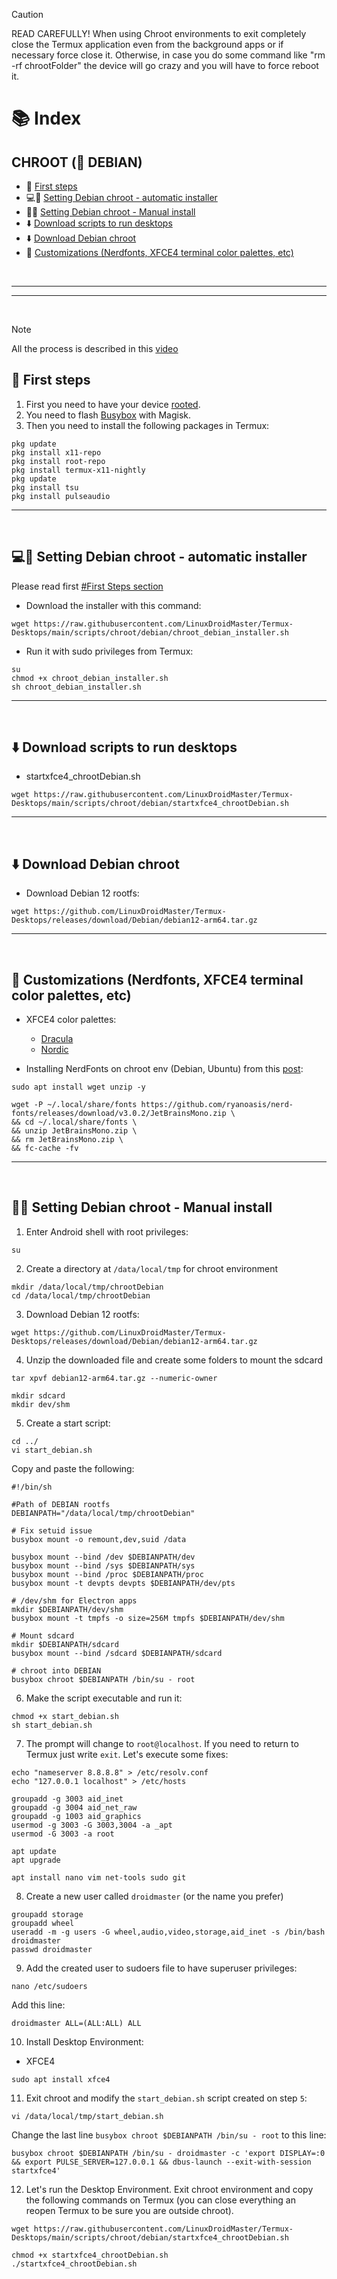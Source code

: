 > [!CAUTION]
> READ CAREFULLY! When using Chroot environments to exit completely close the Termux application even from the background apps or if necessary force close it. Otherwise, in case you do some command like "rm -rf chrootFolder" the device will go crazy and you will have to force reboot it.

# 📚 Index

## CHROOT (🍥 DEBIAN)
* 🏁 [First steps](#first-steps-chroot)
* 💻🍥 [Setting Debian chroot - automatic installer](#debian-chroot)
* 🤚🍥 [Setting Debian chroot - Manual install](#debian-chroot-manual)
* ⬇️ [Download scripts to run desktops](#easy-download-chroot)
* ⬇️ [Download Debian chroot](#distros-chroot)
* 🎨 [Customizations (Nerdfonts, XFCE4 terminal color palettes, etc)](#customizations-chroot)

<br>

---  
---  

<br>

> [!NOTE]  
> All the process is described in this [video](https://www.youtube.com/watch?v=EDjKBme0DRI)

## 🏁 First steps <a name=first-steps-chroot></a>


1. First you need to have your device <u>rooted</u>.
2. You need to flash [Busybox](https://github.com/Magisk-Modules-Alt-Repo/BuiltIn-BusyBox/releases) with Magisk.
3. Then you need to install the following packages in Termux: 

```
pkg update
pkg install x11-repo
pkg install root-repo
pkg install termux-x11-nightly
pkg update
pkg install tsu
pkg install pulseaudio
```


---  
<br>

## 💻🍥 Setting Debian chroot - automatic installer <a name=debian-chroot></a>

Please read first [#First Steps section](#first-steps-chroot)

* Download the installer with this command: 
```
wget https://raw.githubusercontent.com/LinuxDroidMaster/Termux-Desktops/main/scripts/chroot/debian/chroot_debian_installer.sh
```

* Run it with sudo privileges from Termux: 
```
su
chmod +x chroot_debian_installer.sh
sh chroot_debian_installer.sh
```

---  
<br>

## ⬇️ Download scripts to run desktops <a name=easy-download-chroot></a>

* startxfce4_chrootDebian.sh
```
wget https://raw.githubusercontent.com/LinuxDroidMaster/Termux-Desktops/main/scripts/chroot/debian/startxfce4_chrootDebian.sh
```

---  
<br>

## ⬇️ Download Debian chroot <a name=distros-chroot></a>


* Download Debian 12 rootfs:
```
wget https://github.com/LinuxDroidMaster/Termux-Desktops/releases/download/Debian/debian12-arm64.tar.gz
```
---  
<br>

## 🎨 Customizations (Nerdfonts, XFCE4 terminal color palettes, etc) <a name=customizations-chroot></a>
* XFCE4 color palettes:
  * [Dracula](https://draculatheme.com/xfce4-terminal)
  * [Nordic](https://github.com/nordtheme/xfce-terminal)     

* Installing NerdFonts on chroot env (Debian, Ubuntu) from this [post](https://medium.com/@almatins/install-nerdfont-or-any-fonts-using-the-command-line-in-debian-or-other-linux-f3067918a88c):
```
sudo apt install wget unzip -y
```
```
wget -P ~/.local/share/fonts https://github.com/ryanoasis/nerd-fonts/releases/download/v3.0.2/JetBrainsMono.zip \
&& cd ~/.local/share/fonts \
&& unzip JetBrainsMono.zip \
&& rm JetBrainsMono.zip \
&& fc-cache -fv
```

---  
<br>

## 🤚🍥 Setting Debian chroot - Manual install <a name=debian-chroot-manual></a>

1. Enter Android shell with root privileges: 
```
su
```

2. Create a directory at `/data/local/tmp` for chroot environment
```
mkdir /data/local/tmp/chrootDebian
cd /data/local/tmp/chrootDebian
```

3. Download Debian 12 rootfs: 
```
wget https://github.com/LinuxDroidMaster/Termux-Desktops/releases/download/Debian/debian12-arm64.tar.gz
```

4. Unzip the downloaded file and create some folders to mount the sdcard
```
tar xpvf debian12-arm64.tar.gz --numeric-owner

mkdir sdcard
mkdir dev/shm
```

5. Create a start script: 
```
cd ../
vi start_debian.sh
```
Copy and paste the following: 
```
#!/bin/sh

#Path of DEBIAN rootfs
DEBIANPATH="/data/local/tmp/chrootDebian"

# Fix setuid issue
busybox mount -o remount,dev,suid /data

busybox mount --bind /dev $DEBIANPATH/dev
busybox mount --bind /sys $DEBIANPATH/sys
busybox mount --bind /proc $DEBIANPATH/proc
busybox mount -t devpts devpts $DEBIANPATH/dev/pts

# /dev/shm for Electron apps
mkdir $DEBIANPATH/dev/shm
busybox mount -t tmpfs -o size=256M tmpfs $DEBIANPATH/dev/shm

# Mount sdcard
mkdir $DEBIANPATH/sdcard
busybox mount --bind /sdcard $DEBIANPATH/sdcard

# chroot into DEBIAN
busybox chroot $DEBIANPATH /bin/su - root
```

6. Make the script executable and run it: 
```
chmod +x start_debian.sh
sh start_debian.sh
```

7. The prompt will change to `root@localhost`. If you need to return to Termux just write `exit`. Let's execute some fixes: 
```
echo "nameserver 8.8.8.8" > /etc/resolv.conf
echo "127.0.0.1 localhost" > /etc/hosts

groupadd -g 3003 aid_inet
groupadd -g 3004 aid_net_raw
groupadd -g 1003 aid_graphics
usermod -g 3003 -G 3003,3004 -a _apt
usermod -G 3003 -a root

apt update
apt upgrade

apt install nano vim net-tools sudo git
```

8. Create a new user called `droidmaster` (or the name you prefer)
```
groupadd storage
groupadd wheel
useradd -m -g users -G wheel,audio,video,storage,aid_inet -s /bin/bash droidmaster
passwd droidmaster
```

9. Add the created user to sudoers file to have superuser privileges: 
```
nano /etc/sudoers
```
Add this line: 
```
droidmaster ALL=(ALL:ALL) ALL
```

10. Install Desktop Environment: 
* XFCE4
```
sudo apt install xfce4
```

11. Exit chroot and modify  the `start_debian.sh` script created on step `5`: 
```
vi /data/local/tmp/start_debian.sh
```
Change the last line `busybox chroot $DEBIANPATH /bin/su - root` to this line: 
```
busybox chroot $DEBIANPATH /bin/su - droidmaster -c 'export DISPLAY=:0 && export PULSE_SERVER=127.0.0.1 && dbus-launch --exit-with-session startxfce4'
```

12. Let's run the Desktop Environment. Exit chroot environment and copy the following commands on Termux (you can close everything an reopen Termux to be sure you are outside chroot). 
```
wget https://raw.githubusercontent.com/LinuxDroidMaster/Termux-Desktops/main/scripts/chroot/debian/startxfce4_chrootDebian.sh

chmod +x startxfce4_chrootDebian.sh
./startxfce4_chrootDebian.sh
```
